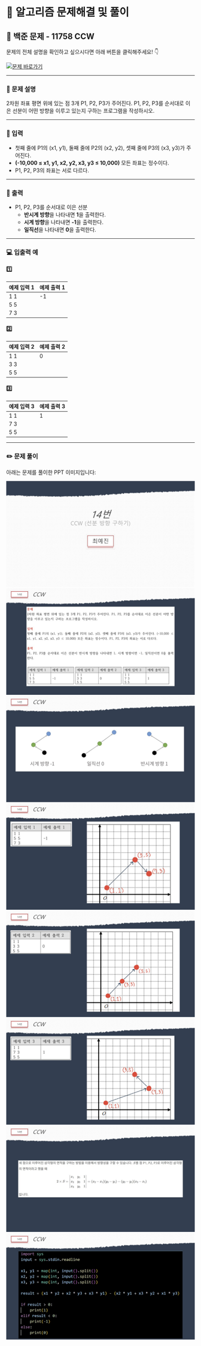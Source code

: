 # 🧩 알고리즘 문제해결 및 풀이

## 📘 백준 문제 - 11758 CCW

문제의 전체 설명을 확인하고 싶으시다면 아래 버튼을 클릭해주세요! 👇

[![문제 바로가기](https://img.shields.io/badge/문제%20바로가기-%230088CC?style=for-the-badge&logo=google-chrome&logoColor=white)](https://www.acmicpc.net/problem/11758)

---
### 📌 문제 설명

2차원 좌표 평면 위에 있는 점 3개 P1, P2, P3가 주어진다. P1, P2, P3를 순서대로 이은 선분이 어떤 방향을 이루고 있는지 구하는 프로그램을 작성하시오.

---
### 🚀 입력

- 첫째 줄에 P1의 (x1, y1), 둘째 줄에 P2의 (x2, y2), 셋째 줄에 P3의 (x3, y3)가 주어진다.
- **(-10,000 ≤ x1, y1, x2, y2, x3, y3 ≤ 10,000)**  모든 좌표는 정수이다.
- P1, P2, P3의 좌표는 서로 다르다.

---

### 🎯 출력

- P1, P2, P3를 순서대로 이은 선분
  - **반시계 방향**을 나타내면 **1**을 출력한다.
  - **시계 방향**을 나타내면 **-1**을 출력한다.
  - **일직선**을 나타내면 **0**을 출력한다.

---
### 💻 입출력 예 

#### 1️⃣

| 예제 입력 1              | 예제 출력 1 |
|--------------------------|------------|
| 1 1                      | -1         |
| 5 5                                  
| 7 3                                  

#### 2️⃣

| 예제 입력 2              | 예제 출력 2 |
|--------------------------|------------|
| 1 1                      | 0          |
| 3 3                      |            |
| 5 5                      |            |

#### 3️⃣

| 예제 입력 3              | 예제 출력 3 |
|--------------------------|------------|
| 1 1                      | 1          |
| 7 3                      |            |
| 5 5                      |            |

---

### ✏️ 문제 풀이

아래는 문제를 풀이한 PPT 이미지입니다:  

![문제 풀이](./img/1.jpg)
![문제 풀이](./img/2.jpg)
![문제 풀이](./img/3.jpg)
![문제 풀이](./img/4.jpg)
![문제 풀이](./img/5.jpg)
![문제 풀이](./img/6.jpg)
![문제 풀이](./img/7.jpg)
![문제 풀이](./img/8.jpg)